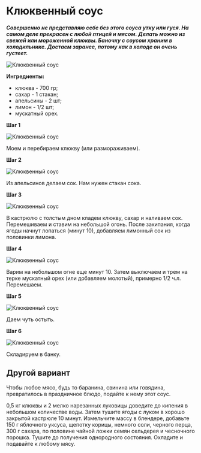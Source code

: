 # Клюквенный соус

_**Совершенно не представляю себе без этого соуса утку или гуся. На самом деле прекрасен с любой птицей и мясом. Делать можно из свежей или мороженной клюквы. Баночку с соусом храним в холодильнике. Достаем заранее, потому как в холоде он очень густеет.**_

![Клюквенный соус](/images/Kulinar/Sous/klyukvennii_sous-01.jpg 'Клюквенный соус')

**Ингредиенты:**

- клюква - 700 гр;
- сахар - 1 стакан;
- апельсины - 2 шт;
- лимон - 1/2 шт;
- мускатный орех.

**Шаг 1**

![Клюквенный соус](/images/Kulinar/Sous/klyukvennii_sous-02.jpg 'Клюквенный соус')

Моем и перебираем клюкву (или размораживаем).

**Шаг 2**

![Клюквенный соус](/images/Kulinar/Sous/klyukvennii_sous-03.jpg 'Клюквенный соус')

Из апельсинов делаем сок. Нам нужен стакан сока.

**Шаг 3**

![Клюквенный соус](/images/Kulinar/Sous/klyukvennii_sous-04.jpg 'Клюквенный соус')

В кастрюлю с толстым дном кладем клюкву, сахар и наливаем сок. Перемешиваем и ставим на небольшой огонь. После закипания, когда ягоды начнут лопаться (минут 10), добавляем лимонный сок из половинки лимона.

**Шаг 4**

![Клюквенный соус](/images/Kulinar/Sous/klyukvennii_sous-05.jpg 'Клюквенный соус')

Варим на небольшом огне еще минут 10. Затем выключаем и трем на терке мускатный орех (или добавляем молотый), примерно 1/2 ч.л. Перемешаем.

**Шаг 5**

![Клюквенный соус](/images/Kulinar/Sous/klyukvennii_sous-06.jpg 'Клюквенный соус')

Даем чуть остыть.

**Шаг 6**

![Клюквенный соус](/images/Kulinar/Sous/klyukvennii_sous-07.jpg 'Клюквенный соус')

Складируем в банку.

## Другой вариант

Чтобы любое мясо, будь то баранина, свинина или говядина, превратилось в праздничное блюдо, подайте к нему этот соус.

0,5 кг клюквы и 2 мелко нарезанных луковицы доведите до кипения в небольшом количестве воды. Затем тушите ягоды с луком в хорошо закрытой кастрюле 10 минут. Измельчите массу в блендере, добавьте 150 г яблочного уксуса, щепотку корицы, немного соли, черного перца, 300 г сахара, по половине чайной ложки семян сельдерея и чесночного порошка. Тушите до получения однородного состояния. Охладите и подавайте к любому мясу.

